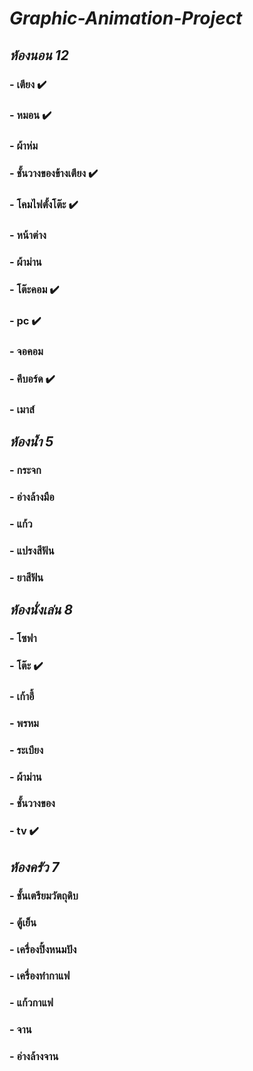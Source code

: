 # ***Graphic-Animation-Project***
## ***ห้องนอน 12***
### - เตียง ✔️
### - หมอน ✔️
### - ผ้าห่ม
### - ชั้นวางของข้างเตียง ✔️
### - โคมไฟตั้งโต๊ะ ✔️
### - หน้าต่าง
### - ผ้าม่าน
### - โต๊ะคอม ✔️
### - pc ✔️
### - จอคอม
### - คีบอร์ด ✔️
### - เมาส์

## ***ห้องน้ำ 5***
### - กระจก
### - อ่างล้างมือ
### - แก้ว
### - แปรงสีฟัน
### - ยาสีฟัน 

## ***ห้องนั่งเล่น 8***
### - โซฟา
### - โต๊ะ ✔️
### - เก้าอี้
### - พรหม
### - ระเบียง
### - ผ้าม่าน
### - ชั้นวางของ
### - tv ✔️

## ***ห้องครัว 7***
### - ชั้นเตรียมวัตถุดิบ
### - ตู้เย็น
### - เครื่องปิ้งหนมปัง
### - เครื่องทำกาแฟ
### - แก้วกาแฟ
### - จาน
### - อ่างล้างจาน
